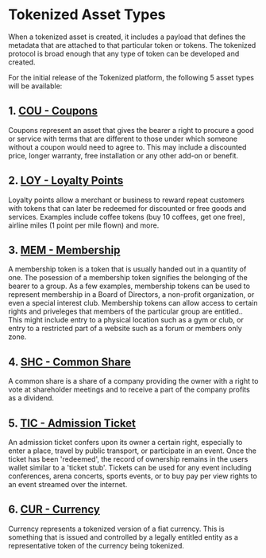 # Tokenized Asset Types

When a tokenized asset is created, it includes a payload that defines the metadata that are attached to that particular token or tokens. The tokenized protocol is broad enough that any type of token can be developed and created.

For the initial release of the Tokenized platform, the following 5 asset types will be available:

## 1. [COU - Coupons](../assets/cou)

Coupons represent an asset that gives the bearer a right to procure a good or service with terms that are different to those under which someone without a coupon would need to agree to. This may include a discounted price, longer warranty, free installation or any other add-on or benefit.

## 2. [LOY - Loyalty Points](../assets/loy)

Loyalty points allow a merchant or business to reward repeat customers with tokens that can later be redeemed for discounted or free goods and services. Examples include coffee tokens (buy 10 coffees, get one free), airline miles (1 point per mile flown) and more.

## 3. [MEM - Membership](../assets/mem)

A membership token is a token that is usually handed out in a quantity of one.  The posession of a membership token signifies the belonging of the bearer to a group.  As a few examples, membership tokens can be used to represent membership in a Board of Directors, a non-profit organization, or even a special interest club.  Membership tokens can allow access to certain rights and priveleges that members of the particular group are entitled.. This might include entry to a physical location such as a gym or club, or entry to a restricted part of a website such as a forum or members only zone.

## 4. [SHC - Common Share](../assets/shc)

A common share is a share of a company providing the owner with a right to vote at shareholder meetings and to receive a part of the company profits as a dividend.

## 5. [TIC - Admission Ticket](../assets/tic)

An admission ticket confers upon its owner a certain right, especially to enter a place, travel by public transport, or participate in an event. Once the ticket has been 'redeemed', the record of ownership remains in the users wallet similar to a 'ticket stub'. Tickets can be used for any event including conferences, arena concerts, sports events, or to buy pay per view rights to an event streamed over the internet.

## 6. [CUR - Currency](../assets/cur)

Currency represents a tokenized version of a fiat currency. This is something that is issued and controlled by a legally entitled entity as a representative token of the currency being tokenized.
